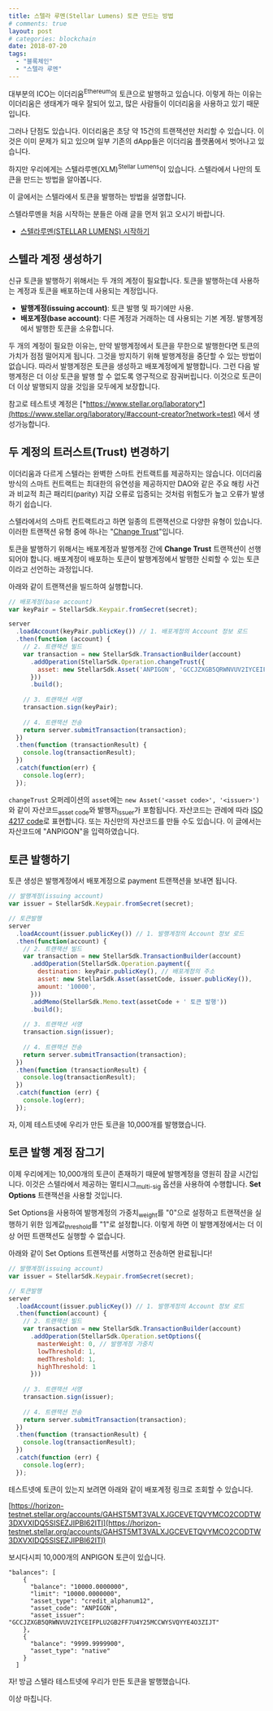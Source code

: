 ```yaml
---
title: 스텔라 루멘(Stellar Lumens) 토큰 만드는 방법
# comments: true
layout: post
# categories: blockchain
date: 2018-07-20
tags:
  - "블록체인"
  - "스텔라 루멘"
---
```


대부분의 ICO는 이더리움<sup>Ethereum</sup>의 토큰으로 발행하고 있습니다. 이렇게 하는 이유는 이더리움은 생태계가 매우 잘되어 있고, 많은 사람들이 이더리움을 사용하고 있기 때문입니다. 

그러나 단점도 있습니다. 이더리움은 초당 약 15건의 트랜잭션만 처리할 수 있습니다. 이것은 이미 문제가 되고 있으며 일부 기존의 dApp들은 이더리움 플랫폼에서 벗어나고 있습니다.

하지만 우리에게는 스텔라루멘(XLM)<sup>Stellar Lumens</sup>이 있습니다. 스텔라에서 나만의 토큰을 만드는 방법을 알아봅니다. 

이 글에서는 스텔라에서 토큰을 발행하는 방법을 설명합니다.



스텔라루멘을 처음 시작하는 분들은 아래 글을 먼저 읽고 오시기 바랍니다.

- [스텔라루멘(STELLAR LUMENS) 시작하기](https://anpigon.github.io/steller-lumens-get-started/)



## 스텔라 계정 생성하기

신규 토큰을 발행하기 위해서는 두 개의 계정이 필요합니다. 토큰을 발행하는데 사용하는 계정과 토큰을 배포하는데 사용되는 계정입니다. 

- **발행계정(issuing account)**: 토큰 발행 및 파기에만 사용.
- **배포계정(base account)**: 다른 계정과 거래하는 데 사용되는 기본 계정. 발행계정에서 발행한 토큰을 소유합니다. 

두 개의 계정이 필요한 이유는, 만약 발행계정에서 토큰을 무한으로 발행한다면 토큰의 가치가 점점 떨어지게 됩니다. 그것을 방지하기 위해 발행계정을 중단할 수 있는 방법이 없습니다. 따라서 발행계정은 토큰을 생성하고 배포계정에게 발행합니다. 그런 다음 발행계정은 더 이상 토큰을 발행 할 수 없도록 영구적으로 잠궈버립니다. 이것으로 토큰이 더 이상 발행되지 않을 것임을 모두에게 보장합니다.

참고로 테스트넷 계정은 [*https://www.stellar.org/laboratory*](https://www.stellar.org/laboratory/#account-creator?network=test) 에서 생성가능합니다. 



## 두 계정의 트러스트(Trust) 변경하기

이더리움과 다르게 스텔라는 완벽한 스마트 컨트랙트를 제공하지는 않습니다. 이더리움 방식의 스마트 컨트랙트는 최대한의 유연성을 제공하지만 DAO와 같은 주요 해킹 사건과 비교적 최근 패리티(parity) 지갑 오류로  입증되는 것처럼 위험도가 높고 오류가 발생하기 쉽습니다.

스텔라에서의 스마트 컨트랙트라고 하면 일종의 트랜잭션으로 다양한 유형이 있습니다. 이러한 트랜잭션 유형 중에 하나는 "[Change Trust](https://www.stellar.org/developers/guides/concepts/list-of-operations.html#change-trust)"입니다.

토큰을 발행하기 위해서는 배포계정과 발행계정 간에 **Change Trust** 트랜잭션이 선행되어야 합니다. 배포계정이 배포하는 토큰이 발행계정에서 발행한 신뢰할 수 있는 토큰이라고 선언하는 과정입니다.

아래와 같이 트랜잭션을 빌드하여 실행합니다. 

```js
// 배포계정(base account)
var keyPair = StellarSdk.Keypair.fromSecret(secret);

server
  .loadAccount(keyPair.publicKey()) // 1. 배포계정의 Account 정보 로드
  .then(function (account) {
    // 2. 트랜잭션 빌드
    var transaction = new StellarSdk.TransactionBuilder(account)
      .addOperation(StellarSdk.Operation.changeTrust({
        asset: new StellarSdk.Asset('ANPIGON', 'GCCJZXGB5QRWNVUV2IYCEIFPLU2GB2FF7U4Y25MCCWYSVQYYE4O3ZIJT')
      }))
      .build();
  
    // 3. 트랜잭션 서명
    transaction.sign(keyPair);
    
    // 4. 트랜잭션 전송
    return server.submitTransaction(transaction);
  })
  .then(function (transactionResult) {
    console.log(transactionResult);
  })
  .catch(function(err) {
    console.log(err);
  });
```

`changeTrust` 오퍼레이션의 `asset`에는 `new Asset('<asset code>', '<issuer>')`와 같이 자산코드<sub>asset code</sub>와 발행자<sub>Issuer</sub>가 포함됩니다. 자산코드는 관례에 따라 [ISO 4217 code](https://en.wikipedia.org/wiki/ISO_4217)로 표현합니다. 또는 자신만의 자산코드를 만들 수도 있습니다. 이 글에서는 자산코드에 "ANPIGON"을 입력하였습니다. 



## 토큰 발행하기

토큰 생성은 발행계정에서 배포계정으로 payment 트랜잭션을 보내면 됩니다. 

~~~js
// 발행계정(issuing account)
var issuer = StellarSdk.Keypair.fromSecret(secret);

// 토큰발행
server
  .loadAccount(issuer.publicKey()) // 1. 발행계정의 Account 정보 로드 
  .then(function(account) {
    // 2. 트랜잭션 빌드
    var transaction = new StellarSdk.TransactionBuilder(account)
      .addOperation(StellarSdk.Operation.payment({
        destination: keyPair.publicKey(), // 배포계정의 주소
        asset: new StellarSdk.Asset(assetCode, issuer.publicKey()),
        amount: '10000',
      }))
      .addMemo(StellarSdk.Memo.text(assetCode + ' 토큰 발행'))
      .build();
  
    // 3. 트랜잭션 서명
    transaction.sign(issuer);
    
    // 4. 트랜잭션 전송
    return server.submitTransaction(transaction);
  })
  .then(function (transactionResult) {
    console.log(transactionResult);
  })
  .catch(function (err) {
    console.log(err);
  });
~~~

자, 이제 테스트넷에 우리가 만든 토큰을 10,000개를 발행했습니다.



## 토큰 발행 계정 잠그기

이제 우리에게는 10,000개의 토큰이 존재하기 때문에 발행계정을 영원히 잠글 시간입니다. 이것은 스텔라에서 제공하는 멀티시그<sub>multi-sig</sub> 옵션을 사용하여 수행합니다. **Set Options** 트랜잭션을 사용할 것입니다.

 Set Options을 사용하여 발행계정의 가중치<sub>weight</sub>를 "0"으로 설정하고 트랜잭션을 실행하기 위한 임계값<sub>threshold</sub>를 "1"로 설정합니다. 이렇게 하면 이 발행계정에서는 더 이상 어떤 트랜잭션도 실행할 수 없습니다.

아래와 같이 Set Options 트랜잭션를 서명하고 전송하면 완료됩니다!

~~~js
// 발행계정(issuing account)
var issuer = StellarSdk.Keypair.fromSecret(secret);

// 토큰발행
server
  .loadAccount(issuer.publicKey()) // 1. 발행계정의 Account 정보 로드 
  .then(function(account) {
    // 2. 트랜잭션 빌드
    var transaction = new StellarSdk.TransactionBuilder(account)
      .addOperation(StellarSdk.Operation.setOptions({
        masterWeight: 0, // 발행계정 가중치
        lowThreshold: 1,
        medThreshold: 1,
        highThreshold: 1
      }))
  
    // 3. 트랜잭션 서명
    transaction.sign(issuer);
    
    // 4. 트랜잭션 전송
    return server.submitTransaction(transaction);
  })
  .then(function (transactionResult) {
    console.log(transactionResult);
  })
  .catch(function (err) {
    console.log(err);
  });
~~~



테스트넷에 토큰이 있는지 보려면 아래와 같이 배포계정 링크로 조회할 수 있습니다.

[https://horizon-testnet.stellar.org/accounts/GAHST5MT3VALXJGCEVETQVYMCO2CODTW3DXVXIDQ5SISEZJIPBI62ITI](https://horizon-testnet.stellar.org/accounts/GAHST5MT3VALXJGCEVETQVYMCO2CODTW3DXVXIDQ5SISEZJIPBI62ITI)

보시다시피 10,000개의 ANPIGON 토큰이 있습니다.

~~~
"balances": [
    {
      "balance": "10000.0000000",
      "limit": "10000.0000000",
      "asset_type": "credit_alphanum12",
      "asset_code": "ANPIGON",
      "asset_issuer": "GCCJZXGB5QRWNVUV2IYCEIFPLU2GB2FF7U4Y25MCCWYSVQYYE4O3ZIJT"
    },
    {
      "balance": "9999.9999900",
      "asset_type": "native"
    }
  ]
~~~



자! 방금 스텔라 테스트넷에 우리가 만든 토큰을 발행했습니다. 

이상 마칩니다.